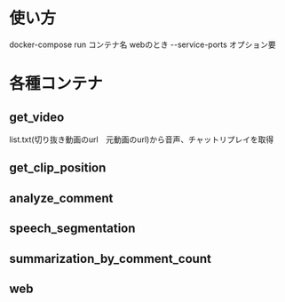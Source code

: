 # 使い方
docker-compose run コンテナ名
webのとき --service-ports オプション要
# 各種コンテナ
## get_video
list.txt(切り抜き動画のurl　元動画のurl)から音声、チャットリプレイを取得
## get_clip_position
## analyze_comment
## speech_segmentation
## summarization_by_comment_count
## web
